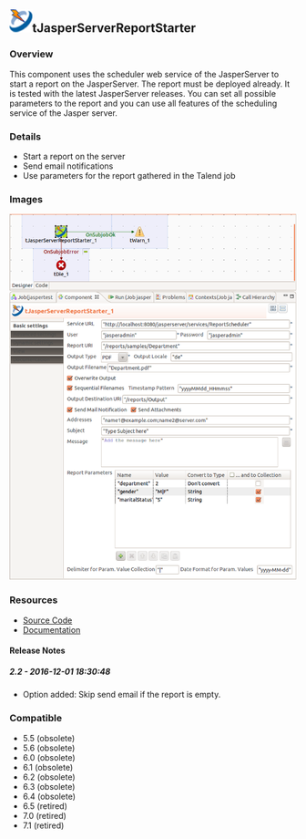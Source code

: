 ## <img src='./logo.jpg' width='40' height='40'>tJasperServerReportStarter

### Overview
This component uses the scheduler web service of the JasperServer to start a report on the JasperServer. The report must be deployed already.
It is tested with the latest JasperServer releases.
You can set all possible parameters to the report and you can use all features of the scheduling service of the Jasper server.
### Details
* Start a report on the server
* Send email notifications
* Use parameters for the report gathered in the Talend job
### Images
<a href='./screenshots/v_2.2__1.jpg'><img src='./screenshots/v_2.2__1.jpg' ></a>


### Resources
 * <a href=https://github.com/jlolling/talendcomp_tJasperServerReportStarter>Source Code</a>
 * <a href=http://jan-lolling.de/talend/components/help/tJasperServerReportStarter.pdf>Documentation</a>

#### Release Notes

##### 2.2 - 2016-12-01 18:30:48
* Option added: Skip send email if the report is empty.
### Compatible
 -  5.5 (obsolete)
 -   5.6 (obsolete)
 -   6.0 (obsolete)
 -   6.1 (obsolete)
 -   6.2 (obsolete)
 -   6.3 (obsolete)
 -   6.4 (obsolete)
 -  6.5 (retired)
 -  7.0 (retired)
 -  7.1 (retired)